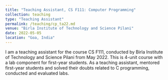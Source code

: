 ```yaml
---
title: "Teaching Assistant, CS F111: Computer Programming"
collection: teaching
type: "Teaching Assistant"
permalink: /teaching/cp_ta22.md
venue: "Birla Institute of Technology and Science Pilani"
date: 2022-05-05
location: "Goa, India"
---
```



I am a teaching assistant for the course CS F111, conducted by Birla Institute of Technology and Science Pilani from May 2022. This is 4-unit course with a lab component for first-year students. As a teaching assistant, mentored first-year students and solved their doubts related to C programming, conducted and evaluated labs.